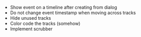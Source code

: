 - Show event on a timeline after creating from dialog
- Do not change event timestamp when moving across tracks
- Hide unused tracks
- Color code the tracks (somehow)
- Implement scrubber
